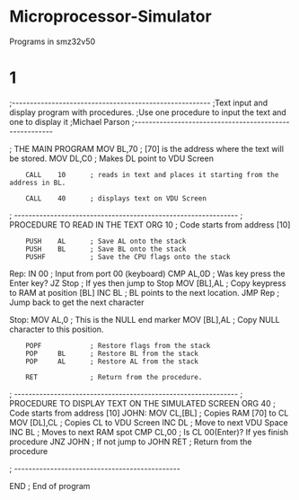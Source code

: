 # Microprocessor-Simulator
Programs in smz32v50

# 1
;-------------------------------------------------------
;Text input and display program with procedures.
;Use one procedure to input the text and one to display it
;Michael Parson
;-------------------------------------------------------

; THE MAIN PROGRAM
        MOV     BL,70   ; [70] is the address where the text will be stored. 
        MOV     DL,C0   ; Makes DL point to VDU Screen

        CALL    10      ; reads in text and places it starting from the address in BL.

        CALL    40      ; displays text on VDU Screen

; --------------------------------------------------------------
;      PROCEDURE TO READ IN THE TEXT
        ORG     10      ; Code starts from address [10]

        PUSH    AL      ; Save AL onto the stack
        PUSH    BL      ; Save BL onto the stack
        PUSHF           ; Save the CPU flags onto the stack

Rep:
        IN      00      ; Input from port 00 (keyboard)
        CMP     AL,0D   ; Was key press the Enter key?
        JZ      Stop    ; If yes then jump to Stop
        MOV     [BL],AL ; Copy keypress to RAM at position [BL]
        INC     BL      ; BL points to the next location.
        JMP     Rep     ; Jump back to get the next character

Stop:
        MOV     AL,0    ; This is the NULL end marker
        MOV     [BL],AL ; Copy NULL character to this position.

        POPF            ; Restore flags from the stack
        POP     BL      ; Restore BL from the stack
        POP     AL      ; Restore AL from the stack

        RET             ; Return from the procedure.
; --------------------------------------------------------------
;  PROCEDURE TO DISPLAY TEXT ON THE SIMULATED SCREEN
        ORG     40      ; Code starts from address [10]
JOHN:
        MOV     CL,[BL] ; Copies RAM [70] to CL
        MOV     [DL],CL ; Copies CL to VDU Screen
        INC     DL      ; Move to next VDU Space
        INC     BL      ; Moves to next RAM spot
        CMP     CL,00   ; Is CL 00(Enter)? If yes finish procedure
        JNZ     JOHN    ; If not jump to JOHN
        RET             ; Return from the procedure

; ----------------------------------------------

  END           ; End of program
